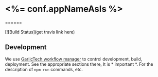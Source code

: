 # <%= conf.appNameAsIs %>
======

[![Build Status](get travis link here)

## Development

We use [GarlicTech workflow manager](https://github.com/garlictech/garlictech-workflows-server) to control development, build, deployment. 
See the appropriate sections there, It is * important *. For the description of `npm run` commands, etc.
